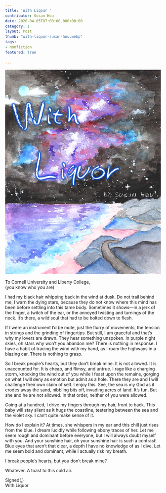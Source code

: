 ```yaml
---
title: 'With Liqour '
contributor: Susan Hou
date: 2020-04-05T07:00:00.000+00:00
category: 1
layout: Post
thumb: "with-liquor-susan-hou.webp"
tags: 
- Nonfiction
featured: true

---
```

![A view of the beach and the space. The ocean waves and cosmos are colored from blue to purple.](/uploads/with-liquor-susan-hou.jpg)

To Cornell University and Liberty College,<br>(you know who you are)

I had my black hair whipping back in the wind at dusk. Do not trail behind me, I warn the dying stars, because they do not know where this mind has been before settling into this tame body. Sometimes it shows—in a jerk of the finger, a twitch of the ear, or the annoyed twisting and turnings of the neck. It’s there, a wild soul that had to be bolted down to flesh.

If I were an instrument I’d be mute, just the flurry of movements, the tension in strings and the grinding of fingertips. But still, I am graceful and that’s why my lovers are drawn. They hear something unspoken. In purple night skies, oh stars why won’t you abandon me? There is nothing in response. I have a habit of tracing the wind with my hand, as I roam the highways in a blazing car. There is nothing to grasp.

So I break people’s hearts, but they don’t break mine. It is not allowed. It is unaccounted for. It is cheap, and flimsy, and untrue. I rage like a charging storm, knocking the wind out of you while I feast upon the remains, gorging on what I will deny as emotion but admit as a hole. There they are and I will challenge their own claim of self. I enjoy this. See, the sea is my God as it erodes away the sand, nibbling bits off, invading acres of land. It’s fun. But she and he are not allowed. In that order, neither of you were allowed.

Going at a hundred, I drive my fingers through my hair, front to back. This baby will stay silent as it hugs the coastline, teetering between the sea and the violet sky. I can’t quite make sense of it.

How do I explain it? At times, she whispers in my ear and this chill just rises from the blue. I dream lucidly while following ebony traces of her. Let me seem rough and dominant before everyone, but I will always doubt myself with you. And your sunshine hair, oh your sunshine hair is such a contrast! Blue eyes that aren’t that clear, a depth I have no knowledge of as I dive. Let me seem bold and dominant, while I actually risk my breath.

I break people’s hearts, but you don’t break mine?

Whatever. A toast to this cold air.

Signed(,)<br>With Liquor